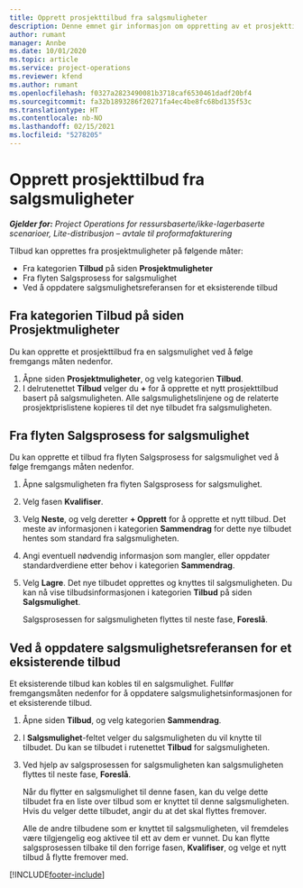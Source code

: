 ```yaml
---
title: Opprett prosjekttilbud fra salgsmuligheter
description: Denne emnet gir informasjon om oppretting av et prosjekttilbud fra en salgsmulighet.
author: rumant
manager: Annbe
ms.date: 10/01/2020
ms.topic: article
ms.service: project-operations
ms.reviewer: kfend
ms.author: rumant
ms.openlocfilehash: f0327a2823490081b3718caf6530461dadf20bf4
ms.sourcegitcommit: fa32b1893286f20271fa4ec4be8fc68bd135f53c
ms.translationtype: HT
ms.contentlocale: nb-NO
ms.lasthandoff: 02/15/2021
ms.locfileid: "5278205"
---
```

# <a name="create-project-quotes-from-opportunities"></a>Opprett prosjekttilbud fra salgsmuligheter

_**Gjelder for:** Project Operations for ressursbaserte/ikke-lagerbaserte scenarioer, Lite-distribusjon – avtale til proformafakturering_

Tilbud kan opprettes fra prosjektmuligheter på følgende måter:

- Fra kategorien **Tilbud** på siden **Prosjektmuligheter**
- Fra flyten Salgsprosess for salgsmulighet
- Ved å oppdatere salgsmulighetsreferansen for et eksisterende tilbud

## <a name="from-the-quotes-tab-of-the-project-opportunity-page"></a>Fra kategorien Tilbud på siden Prosjektmuligheter

Du kan opprette et prosjekttilbud fra en salgsmulighet ved å følge fremgangs måten nedenfor.

1. Åpne siden **Prosjektmuligheter**, og velg kategorien **Tilbud**. 
2. I delrutenettet **Tilbud** velger du **+** for å opprette et nytt prosjekttilbud basert på salgsmuligheten. Alle salgsmulighetslinjene og de relaterte prosjektprislistene kopieres til det nye tilbudet fra salgsmuligheten.

## <a name="from-the-opportunity-sales-process-flow"></a>Fra flyten Salgsprosess for salgsmulighet

Du kan opprette et tilbud fra flyten Salgsprosess for salgsmulighet ved å følge fremgangs måten nedenfor.

1. Åpne salgsmuligheten fra flyten Salgsprosess for salgsmulighet.
2. Velg fasen **Kvalifiser**. 
3. Velg **Neste**, og velg deretter **+ Opprett** for å opprette et nytt tilbud. Det meste av informasjonen i kategorien **Sammendrag** for dette nye tilbudet hentes som standard fra salgsmuligheten. 
4. Angi eventuell nødvendig informasjon som mangler, eller oppdater standardverdiene etter behov i kategorien **Sammendrag**.
5. Velg **Lagre**. Det nye tilbudet opprettes og knyttes til salgsmuligheten. Du kan nå vise tilbudsinformasjonen i kategorien **Tilbud** på siden **Salgsmulighet**. 

   Salgsprosessen for salgsmuligheten flyttes til neste fase, **Foreslå**.


## <a name="by-updating-the-opportunity-reference-on-an-existing-quote"></a>Ved å oppdatere salgsmulighetsreferansen for et eksisterende tilbud

Et eksisterende tilbud kan kobles til en salgsmulighet. Fullfør fremgangsmåten nedenfor for å oppdatere salgsmulighetsinformasjonen for et eksisterende tilbud.

1. Åpne siden **Tilbud**, og velg kategorien **Sammendrag**.
2. I **Salgsmulighet**-feltet velger du salgsmuligheten du vil knytte til tilbudet. Du kan se tilbudet i rutenettet **Tilbud** for salgsmuligheten. 
3. Ved hjelp av salgsprosessen for salgsmuligheten kan salgsmuligheten flyttes til neste fase, **Foreslå**. 

   Når du flytter en salgsmulighet til denne fasen, kan du velge dette tilbudet fra en liste over tilbud som er knyttet til denne salgsmuligheten. Hvis du velger dette tilbudet, angir du at det skal flyttes fremover.

   Alle de andre tilbudene som er knyttet til salgsmuligheten, vil fremdeles være tilgjengelig eog aktivee til ett av dem er vunnet. Du kan flytte salgsprosessen tilbake til den forrige fasen, **Kvalifiser**, og velge et nytt tilbud å flytte fremover med.


[!INCLUDE[footer-include](../includes/footer-banner.md)]